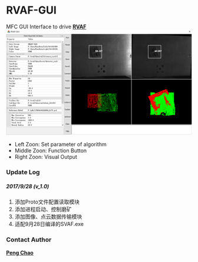 RVAF-GUI
===
MFC GUI Interface to drive [__RVAF__](https://github.com/P-Chao/RVAF)
![](img/rvaf-gui.png)

* Left Zoon: Set parameter of algorithm
* Middle Zoon: Function Button
* Right Zoon: Visual Output

### Update Log ###

##### 2017/9/28 (v_1.0) #####
1. 添加Proto文件配置读取模块
2. 添加进程启动、控制磨矿
3. 添加图像、点云数据传输模块
4. 适配9月28日编译的SVAF.exe

### Contact Author ###
[__Peng Chao__](http://www.p-chao.com)